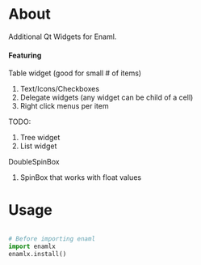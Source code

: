# About
Additional Qt Widgets for Enaml.


#### Featuring ####

Table widget (good for small # of items)

1. Text/Icons/Checkboxes
2. Delegate widgets (any widget can be child of a cell)
3. Right click menus per item


TODO:

1. Tree widget
2. List widget

DoubleSpinBox

1. SpinBox that works with float values

# Usage

```python

# Before importing enaml
import enamlx
enamlx.install()

```
